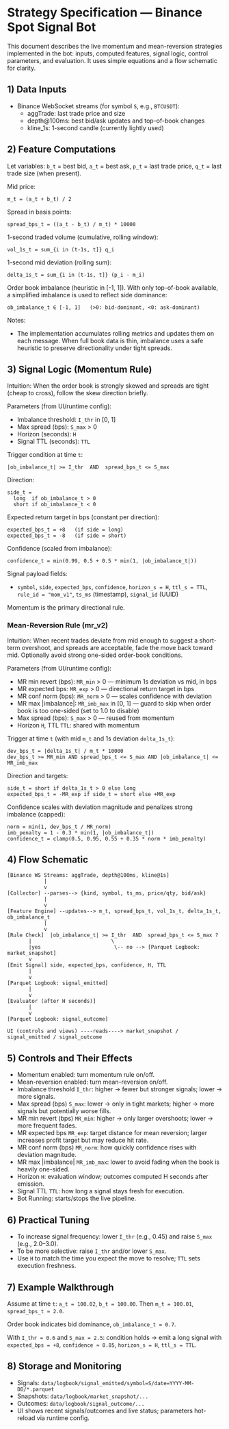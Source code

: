# Strategy Specification — Binance Spot Signal Bot

This document describes the live momentum and mean-reversion strategies implemented in the bot: inputs, computed features, signal logic, control parameters, and evaluation. It uses simple equations and a flow schematic for clarity.

## 1) Data Inputs

- Binance WebSocket streams (for symbol `S`, e.g., `BTCUSDT`):
  - aggTrade: last trade price and size
  - depth@100ms: best bid/ask updates and top-of-book changes
  - kline_1s: 1-second candle (currently lightly used)

## 2) Feature Computations

Let variables: `b_t` = best bid, `a_t` = best ask, `p_t` = last trade price, `q_t` = last trade size (when present).

Mid price:

```
m_t = (a_t + b_t) / 2
```

Spread in basis points:

```
spread_bps_t = ((a_t - b_t) / m_t) * 10000
```

1-second traded volume (cumulative, rolling window):

```
vol_1s_t = sum_{i in (t-1s, t]} q_i
```

1-second mid deviation (rolling sum):

```
delta_1s_t = sum_{i in (t-1s, t]} (p_i - m_i)
```

Order book imbalance (heuristic in [-1, 1]). With only top-of-book available, a simplified imbalance is used to reflect side dominance:

```
ob_imbalance_t ∈ [-1, 1]   (>0: bid-dominant, <0: ask-dominant)
```

Notes:
- The implementation accumulates rolling metrics and updates them on each message. When full book data is thin, imbalance uses a safe heuristic to preserve directionality under tight spreads.

## 3) Signal Logic (Momentum Rule)

Intuition: When the order book is strongly skewed and spreads are tight (cheap to cross), follow the skew direction briefly.

Parameters (from UI/runtime config):
- Imbalance threshold: `I_thr` in [0, 1]
- Max spread (bps): `S_max` > 0
- Horizon (seconds): `H`
- Signal TTL (seconds): `TTL`

Trigger condition at time `t`:

```
|ob_imbalance_t| >= I_thr  AND  spread_bps_t <= S_max
```

Direction:

```
side_t =
  long  if ob_imbalance_t > 0
  short if ob_imbalance_t < 0
```

Expected return target in bps (constant per direction):

```
expected_bps_t = +8   (if side = long)
expected_bps_t = -8   (if side = short)
```

Confidence (scaled from imbalance):

```
confidence_t = min(0.99, 0.5 + 0.5 * min(1, |ob_imbalance_t|))
```

Signal payload fields:
- `symbol`, `side`, `expected_bps`, `confidence`, `horizon_s = H`, `ttl_s = TTL`, `rule_id = "mom_v1"`, `ts_ms` (timestamp), `signal_id` (UUID)

Momentum is the primary directional rule.

### Mean-Reversion Rule (mr_v2)

Intuition: When recent trades deviate from mid enough to suggest a short-term overshoot, and spreads are acceptable, fade the move back toward mid. Optionally avoid strong one-sided order-book conditions.

Parameters (from UI/runtime config):
- MR min revert (bps): `MR_min` > 0 — minimum 1s deviation vs mid, in bps
- MR expected bps: `MR_exp` > 0 — directional return target in bps
- MR conf norm (bps): `MR_norm` > 0 — scales confidence with deviation
- MR max |imbalance|: `MR_imb_max` in [0, 1] — guard to skip when order book is too one-sided (set to 1.0 to disable)
- Max spread (bps): `S_max` > 0 — reused from momentum
- Horizon `H`, TTL `TTL`: shared with momentum

Trigger at time `t` (with mid `m_t` and 1s deviation `delta_1s_t`):

```
dev_bps_t = |delta_1s_t| / m_t * 10000
dev_bps_t >= MR_min AND spread_bps_t <= S_max AND |ob_imbalance_t| <= MR_imb_max
```

Direction and targets:

```
side_t = short if delta_1s_t > 0 else long
expected_bps_t = -MR_exp if side_t = short else +MR_exp
```

Confidence scales with deviation magnitude and penalizes strong imbalance (capped):

```
norm = min(1, dev_bps_t / MR_norm)
imb_penalty = 1 - 0.3 * min(1, |ob_imbalance_t|)
confidence_t = clamp(0.5, 0.95, 0.55 + 0.35 * norm * imb_penalty)
```

## 4) Flow Schematic

```
[Binance WS Streams: aggTrade, depth@100ms, kline@1s]
            |
            v
[Collector] --parses--> {kind, symbol, ts_ms, price/qty, bid/ask}
            |
            v
[Feature Engine] --updates--> m_t, spread_bps_t, vol_1s_t, delta_1s_t, ob_imbalance_t
            |
            v
[Rule Check]  |ob_imbalance_t| >= I_thr  AND  spread_bps_t <= S_max ?
       |                          \
       |yes                        \-- no --> [Parquet Logbook: market_snapshot]
       v
[Emit Signal] side, expected_bps, confidence, H, TTL
       |
       v
[Parquet Logbook: signal_emitted]
       |
       v
[Evaluator (after H seconds)]
       |
       v
[Parquet Logbook: signal_outcome]

UI (controls and views) ----reads----> market_snapshot / signal_emitted / signal_outcome
```

## 5) Controls and Their Effects

- Momentum enabled: turn momentum rule on/off.
- Mean-reversion enabled: turn mean-reversion on/off.
- Imbalance threshold `I_thr`: higher → fewer but stronger signals; lower → more signals.
- Max spread (bps) `S_max`: lower → only in tight markets; higher → more signals but potentially worse fills.
- MR min revert (bps) `MR_min`: higher → only larger overshoots; lower → more frequent fades.
- MR expected bps `MR_exp`: target distance for mean reversion; larger increases profit target but may reduce hit rate.
- MR conf norm (bps) `MR_norm`: how quickly confidence rises with deviation magnitude.
- MR max |imbalance| `MR_imb_max`: lower to avoid fading when the book is heavily one-sided.
- Horizon `H`: evaluation window; outcomes computed H seconds after emission.
- Signal TTL `TTL`: how long a signal stays fresh for execution.
- Bot Running: starts/stops the live pipeline.

## 6) Practical Tuning

- To increase signal frequency: lower `I_thr` (e.g., 0.45) and raise `S_max` (e.g., 2.0–3.0).
- To be more selective: raise `I_thr` and/or lower `S_max`.
- Use `H` to match the time you expect the move to resolve; `TTL` sets execution freshness.

## 7) Example Walkthrough

Assume at time `t`: `a_t = 100.02`, `b_t = 100.00`. Then `m_t = 100.01`, `spread_bps_t ≈ 2.0`.

Order book indicates bid dominance, `ob_imbalance_t = 0.7`.

With `I_thr = 0.6` and `S_max = 2.5`: condition holds → emit a long signal with `expected_bps = +8`, `confidence ≈ 0.85`, `horizon_s = H`, `ttl_s = TTL`.

## 8) Storage and Monitoring

- Signals: `data/logbook/signal_emitted/symbol=S/date=YYYY-MM-DD/*.parquet`
- Snapshots: `data/logbook/market_snapshot/...`
- Outcomes: `data/logbook/signal_outcome/...`
- UI shows recent signals/outcomes and live status; parameters hot-reload via runtime config.


